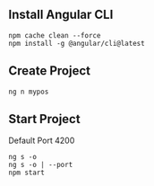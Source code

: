 ## Install Angular CLI
```
npm cache clean --force
npm install -g @angular/cli@latest
```

## Create Project
```
ng n mypos
```

## Start Project
Default Port 4200
```
ng s -o
ng s -o | --port
npm start
```
